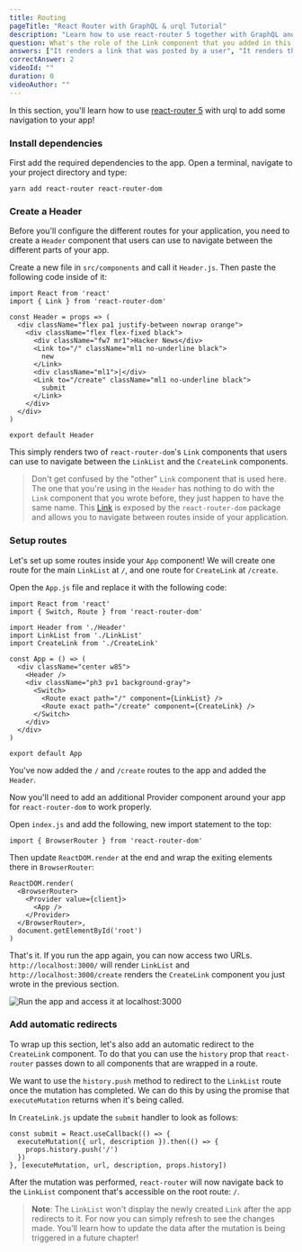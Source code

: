 ```yaml
---
title: Routing
pageTitle: "React Router with GraphQL & urql Tutorial"
description: "Learn how to use react-router 5 together with GraphQL and urql to implement navigation in a React app. Each route will be represented as a Link."
question: What's the role of the Link component that you added in this chapter?
answers: ["It renders a link that was posted by a user", "It renders the input form for users to create new links", "It lets you navigate to a different URL", "It links your root component with all its children"]
correctAnswer: 2
videoId: ""
duration: 0		
videoAuthor: ""
---
```


In this section, you'll learn how to use [react-router 5](https://github.com/ReactTraining/react-router) with urql to add some navigation to your app!

### Install dependencies

First add the required dependencies to the app. Open a terminal, navigate to your project directory and type:

<Instruction>

```bash(path=".../hackernews-react-urql")
yarn add react-router react-router-dom
```

</Instruction>

### Create a Header

Before you'll configure the different routes for your application, you need to create a `Header` component that users can use to navigate between the different parts of your app.

<Instruction>

Create a new file in `src/components` and call it `Header.js`. Then paste the following code inside of it:

```js(path=".../hackernews-react-urql/src/components/Header.js")
import React from 'react'
import { Link } from 'react-router-dom'

const Header = props => (
  <div className="flex pa1 justify-between nowrap orange">
    <div className="flex flex-fixed black">
      <div className="fw7 mr1">Hacker News</div>
      <Link to="/" className="ml1 no-underline black">
        new
      </Link>
      <div className="ml1">|</div>
      <Link to="/create" className="ml1 no-underline black">
        submit
      </Link>
    </div>
  </div>
)

export default Header
```

</Instruction>

This simply renders two of `react-router-dom`'s `Link` components that users can use to navigate between the `LinkList` and the `CreateLink` components.

> Don't get confused by the "other" `Link` component that is used here. The one that you're using in the `Header` has nothing to do with the `Link` component that you wrote before, they just happen to have the same name. This [Link](https://reacttraining.com/react-router/web/api/Link) is exposed by the `react-router-dom` package and allows you to navigate between routes inside of your application.

### Setup routes

Let's set up some routes inside your `App` component! We will create one route for the main `LinkList` at `/`, and one route for `CreateLink` at `/create`.

<Instruction>

Open the `App.js` file and replace it with the following code:

```js(path=".../hackernews-react-urql/src/components/App.js")
import React from 'react'
import { Switch, Route } from 'react-router-dom'

import Header from './Header'
import LinkList from './LinkList'
import CreateLink from './CreateLink'

const App = () => (
  <div className="center w85">
    <Header />
    <div className="ph3 pv1 background-gray">
      <Switch>
        <Route exact path="/" component={LinkList} />
        <Route exact path="/create" component={CreateLink} />
      </Switch>
    </div>
  </div>
)

export default App
```

</Instruction>

You've now added the `/` and `/create` routes to the app and added the `Header`.

Now you'll need to add an additional Provider component around your app for `react-router-dom` to work properly.

<Instruction>

Open `index.js` and add the following, new import statement to the top:

```js(path=".../hackernews-react-urql/src/index.js")
import { BrowserRouter } from 'react-router-dom'
```

</Instruction>

<Instruction>

Then update `ReactDOM.render` at the end and wrap the exiting elements there in `BrowserRouter`:

```js{2,6}(path=".../hackernews-react-urql/src/index.js")
ReactDOM.render(
  <BrowserRouter>
    <Provider value={client}>
      <App />
    </Provider>
  </BrowserRouter>,
  document.getElementById('root')
)
```

</Instruction>

That's it. If you run the app again, you can now access two URLs. `http://localhost:3000/` will render `LinkList` and `http://localhost:3000/create` renders the `CreateLink` component you just wrote in the previous section.

![Run the app and access it at localhost:3000](https://imgur.com/X9bmkQH.png)

### Add automatic redirects

To wrap up this section, let's also add an automatic redirect to the `CreateLink` component. To do that you can use the `history` prop that `react-router` passes down to all components that are wrapped in a route.

We want to use the `history.push` method to redirect to the `LinkList` route once the mutation has completed. We can do this by using the promise that `executeMutation` returns when it's being called.

<Instruction>

In `CreateLink.js` update the `submit` handler to look as follows:

```js(path=".../hackernews-react-urql/src/components/CreateLink.js")
const submit = React.useCallback(() => {
  executeMutation({ url, description }).then(() => {
    props.history.push('/')
  })
}, [executeMutation, url, description, props.history])
```

</Instruction>

After the mutation was performed, `react-router` will now navigate back to the `LinkList` component that's accessible on the root route: `/`.

> **Note**: The `LinkList` won't display the newly created `Link` after the app redirects to it. For now you can simply refresh to see the changes made. You'll learn how to update the data after the mutation is being triggered in a future chapter!

